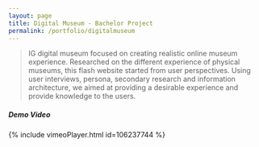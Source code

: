 ```yaml
---
layout: page
title: Digital Museum - Bachelor Project
permalink: /portfolio/digitalmuseum
---
```



> IG digital museum focused on creating realistic online museum experience. Researched on the different experience of physical museums, this flash website started from user perspectives. Using user interviews, persona, secondary research and information architecture, we aimed at providing a desirable experience and provide knowledge to the users.

##### Demo Video
{% include vimeoPlayer.html id=106237744 %}
